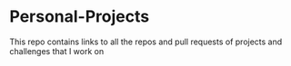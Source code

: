 # Personal-Projects
This repo contains links to all the repos and pull requests of projects and challenges that I work on
